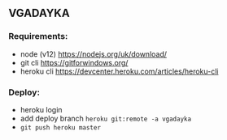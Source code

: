 ## VGADAYKA
### Requirements:
 - node (v12) https://nodejs.org/uk/download/
 - git cli https://gitforwindows.org/
 - heroku cli https://devcenter.heroku.com/articles/heroku-cli
 
### Deploy:
 - heroku login
 - add deploy branch `heroku git:remote -a vgadayka` 
 - `git push heroku master`
 